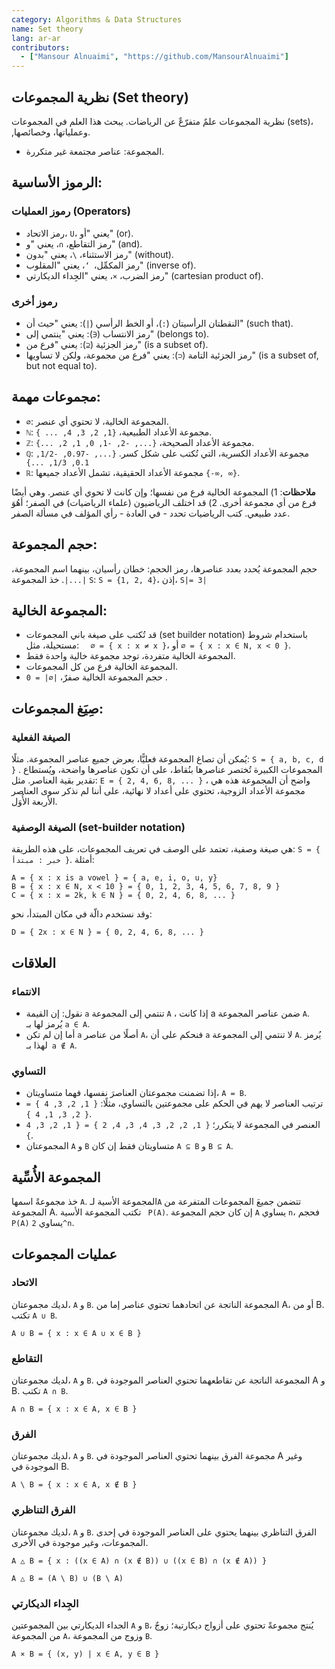```yaml
---
category: Algorithms & Data Structures
name: Set theory
lang: ar-ar
contributors: 
  - ["Mansour Alnuaimi", "https://github.com/MansourAlnuaimi"]
---
```

## نظرية المجموعات (Set theory)
نظرية المجموعات علمٌ متفرّعٌ عن الرياضات. يبحث هذا العلم في المجموعات (sets)، ,وعملياتها، وخصائصها.
- المجموعة: عناصر مجتمعة غير متكررة.

## الرموز الأساسية:
### رموز العمليات (Operators)
- رمز الاتحاد، `U`، يعني "أو" (or).
- رمز التقاطع، `∩`، يعني "و" (and).
- رمز الاستثناء، `\`، يعني "بدون" (without).
- رمز المكمِّل،` ‘`، يعني "المقلوب" (inverse of).
- رمز الضرب، `×`، يعني "الجِداء الديكارتي" (cartesian product of).

### رموز أخرى 
- النقطتان الرأسيتان (`:`)، أو الخط الرأسي (`|`): يعني "حيث أن" (such that).
- رمز الانتساب (`∈`): يعني "ينتمي إلى" (belongs to).
- رمز الجزئية (`⊆`): يعني "فرع من" (is a subset of).
- رمز الجزئية التامة (`⊂`): يعني "فرع من مجموعة، ولكن لا تساويها" (is a subset of, but not equal to).

## مجموعات مهمة:
- `∅`: المجموعة الخالية، لا تحتوي أي عنصر.
- `ℕ`: مجموعة الأعداد الطبيعية، `{1, 2, 3, 4, ... }`.
- `ℤ`: مجموعة الأعداد الصحيحة، `{..., -2, -1, 0, 1, 2, ...}`.
- `ℚ`: مجموعة الأعداد الكسرية، التي تُكتب على شكل كسر. `{..., -0.97, -1/2, 0.1, 1/3, ...}`
- `ℝ`: مجموعة الأعداد الحقيقية، تشمل الأعداد جميعها `{-∞, ∞}`.

**ملاحظات**: 1) المجموعة الخالية فرع من نفسها؛ وإن كانت لا تحوي أي عنصر. وهي أيضًا فرع من أي مجموعة أخرى. 2) قد اختلف الرياضيون (علماء الرياضيات) في الصفر؛ أهُوَ عدد طبيعي. كتب الرياضيات تحدد - في العادة - رأي المؤلف في مسألة الصفر.

## حجم المجموعة:
حجم المجموعة يُحدد بعدد عناصرها، رمز الحجم: خطان رأسيان، بينهما اسم المجموعة، `|...|`.
خذ المجموعة `S`:
`S = {1, 2, 4}`، إذن، `S|= 3|`


## المجموعة الخالية:
- قد تُكتب على صيغة باني المجموعات  (set builder notation) باستخدام شروط مستحيلة، مثل: `  ∅ = { x : x ≠ x }`، أو `∅ = { x : x ∈ N, x < 0 }`.
- المجموعة الخالية متفردة، توجد مجموعة خالية واحدة فقط.
- المجموعة الخالية فرع من كل المجموعات.
- حجم المجموعة الخالية صفرٌ، `|∅| = 0` .

## صِيَغ المجموعات:
### الصيغة الفعلية
يُمكن أن تصاغ المجموعة فعليًّا، بعرض جميع عناصر المجموعة. مثلًا: `S = { a, b, c, d }` .
المجموعات الكبيرة تُختصر عناصرها بنُقاط، على أن تكون عناصرها واضحة، ويُستطاع تقدير بقية العناصر. مثل: `E = { 2, 4, 6, 8, ... }` ، واضح أن المجموعة هذه هي مجموعة الأعداد الزوجية، تحتوي على أعداد لا نهائية، على أننا لم نذكر سوى العناصر الأربعة الأُوَل.
### الصيغة الوصفية (set-builder notation)
هي صيغة وصفية، تعتمد على الوصف في تعريف المجموعات، على هذه الطريقة: `S = { خبر : مبتدأ }`. أمثلة:
```
A = { x : x is a vowel } = { a, e, i, o, u, y}
B = { x : x ∈ N, x < 10 } = { 0, 1, 2, 3, 4, 5, 6, 7, 8, 9 }
C = { x : x = 2k, k ∈ N } = { 0, 2, 4, 6, 8, ... }
```
وقد نستخدم دالّة في مكان المبتدأ، نحو: 
```
D = { 2x : x ∈ N } = { 0, 2, 4, 6, 8, ... }
```

## العلاقات
### الانتماء
- نقول: إن القيمة `a` تنتمي إلى المجموعة `A` ، إذا كانت a ضمن عناصر المجموعة `A`. يُرمز لها بـ `a ∈ A`.
- أما إن لم تكن `a` أصلًا من عناصر `A`، فنحكم على أن `a` لا تنتمي إلى المجموعة `A`. يُرمز لهذا بـ` a ∉ A`.
### التساوي
- إذا تضمنت مجموعتان العناصرَ نفسها، فهما متساويتان، `A = B`.
- ترتيب العناصر لا يهم في الحكم على مجموعتين بالتساوي، مثلًا: `{ 1, 2, 3, 4 } = { 2, 3, 1, 4 }`.
- العنصر في المجموعة لا يتكرر؛ `{ 1, 2, 2, 3, 4, 3, 4, 2 } = { 1, 2, 3, 4 }`.
- المجموعتان `A` و `B` متساويتان فقط إن كان `A ⊆ B` و `B ⊆ A`.

## المجموعة الأُسِّية
خذ مجموعةً اسمها `A`. المجموعة الأسية لـ`A`  تتضمن جميعَ المجموعات المتفرعة من المجموعة A. تكتب المجموعة الأسية ` P(A)`. إن كان حجم المجموعة `A` يساوي `n`، فحجم ` P(A)` يساوي `2^n`.
## عمليات المجموعات
### الاتحاد
لديك مجموعتان، `A` و `B`. المجموعة الناتجة عن اتحادهما تحتوي عناصر إما من A، أو من B. تكتب `A ∪ B`.
```
A ∪ B = { x : x ∈ A ∪ x ∈ B }
```
### التقاطع
لديك مجموعتان، `A` و `B`. المجموعة الناتجة عن تقاطعهما تحتوي العناصر الموجودة في A و B. تكتب `A ∩ B`.
```
A ∩ B = { x : x ∈ A, x ∈ B }
```
### الفرق
لديك مجموعتان، `A` و `B`. مجموعة الفرق بينهما  تحتوي العناصر الموجودة في A وغير الموجودة في B.
```
A \ B = { x : x ∈ A, x ∉ B }
```
### الفرق التناظري
لديك مجموعتان، `A` و `B`. الفرق التناظري بينهما يحتوي على العناصر الموجودة في إحدى المجموعات، وغير موجودة في الأخرى.
```
A △ B = { x : ((x ∈ A) ∩ (x ∉ B)) ∪ ((x ∈ B) ∩ (x ∉ A)) }

A △ B = (A \ B) ∪ (B \ A)
```
### الجِداء الديكارتي
الجداء الديكارتي بين المجموعتين `A` و `B`، يُنتج مجموعةً تحتوي على أزواج ديكارتية؛ زوجٌ من المجموعة `A`، وزوج من المجموعة `B`.
```
A × B = { (x, y) | x ∈ A, y ∈ B }
``` 
